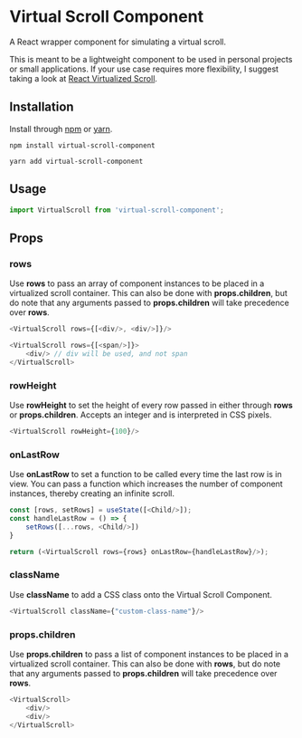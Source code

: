 # Virtual Scroll Component 
A React wrapper component for simulating a virtual scroll.
 
 This is meant to be a lightweight component to be used in personal projects or small applications. If your use case requires more flexibility, 
I suggest taking a look at [React Virtualized Scroll](https://github.com/bvaughn/react-virtualized/tree/master/docs#documentation).

## Installation 
Install through [npm](https://www.npmjs.com/get-npm) or [yarn](https://classic.yarnpkg.com/en/docs/getting-started).
```shell script
npm install virtual-scroll-component 
```
```shell script
yarn add virtual-scroll-component
```

## Usage 
```js
import VirtualScroll from 'virtual-scroll-component';
```

## Props

### rows
Use **rows** to pass an array of component instances to be placed in a virtualized scroll
container. This can also be done with **props.children**, but do
note that any arguments passed to **props.children** will take precedence over 
**rows**. 

```js
<VirtualScroll rows={[<div/>, <div/>]}/>
```

```js
<VirtualScroll rows={[<span/>]}>
    <div/> // div will be used, and not span
</VirtualScroll>
```

### rowHeight 
Use **rowHeight** to set the height of every row passed in either through 
**rows** or **props.children**. Accepts an integer and is interpreted in CSS pixels. 

```js
<VirtualScroll rowHeight={100}/> 
```

### onLastRow 
Use **onLastRow** to set a function to be called every time the last row is in view. 
You can pass a function which increases the number of component instances, thereby creating an infinite scroll. 

```js
const [rows, setRows] = useState([<Child/>]);
const handleLastRow = () => {
    setRows([...rows, <Child/>])
}

return (<VirtualScroll rows={rows} onLastRow={handleLastRow}/>);
```

### className 
Use **className** to add a CSS class onto the Virtual Scroll Component.

```js
<VirtualScroll className={"custom-class-name"}/>
```

### props.children 
Use **props.children** to pass a list of component instances to be placed in a virtualized scroll
container. This can also be done with **rows**, but do
note that any arguments passed to **props.children** will take precedence over **rows**. 

```js
<VirtualScroll>
    <div/>
    <div/>
</VirtualScroll>
```